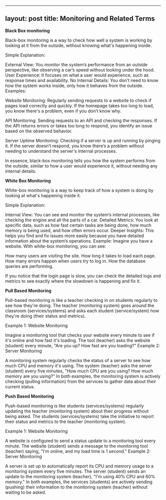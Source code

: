 ---
 layout: post
 title: Monitoring and Related Terms
 ---
 
**Black Box monitoring**

 Black-box monitoring is a way to check how well a system is working by looking at it from the outside, without knowing what's happening inside.

Simple Explanation:

External View: You monitor the system’s performance from an outside perspective, like observing a car’s speed without looking under the hood.
User Experience: It focuses on what a user would experience, such as response times and availability.
No Internal Details: You don’t need to know how the system works inside, only how it behaves from the outside.
Examples:

Website Monitoring: Regularly sending requests to a website to check if pages load correctly and quickly. If the homepage takes too long to load, you know there's a problem, even if you don’t know why.

API Monitoring: Sending requests to an API and checking the responses. If the API returns errors or takes too long to respond, you identify an issue based on the observed behavior.

Server Uptime Monitoring: Checking if a server is up and running by pinging it. If the server doesn’t respond, you know there’s a problem without needing to understand the server's internal processes.

In essence, black-box monitoring tells you how the system performs from the outside, similar to how a user would experience it, without needing any internal details.


**White Box Monitoring**

White-box monitoring is a way to keep track of how a system is doing by looking at what's happening inside it.

Simple Explanation:

Internal View: You can see and monitor the system’s internal processes, like checking the engine and all the parts of a car.
Detailed Metrics: You look at specific data, such as how fast certain tasks are being done, how much memory is being used, and how often errors occur.
Deeper Insights: This helps you find and fix issues more easily because you have detailed information about the system’s operations.
Example:
Imagine you have a website. With white-box monitoring, you can see:

How many users are visiting the site.
How long it takes to load each page.
How many errors happen when users try to log in.
How the database queries are performing.

If you notice that the login page is slow, you can check the detailed logs and metrics to see exactly where the slowdown is happening and fix it.


**Pull Based Monitoring**

Pull-based monitoring is like a teacher checking in on students regularly to see how they're doing. The teacher (monitoring system) goes around the classroom (services/systems) and asks each student (service/system) how they're doing (their status and metrics).

Example 1: Website Monitoring

Imagine a monitoring tool that checks your website every minute to see if it's online and how fast it's loading.
The tool (teacher) asks the website (student) every minute, "Are you up? How fast are you loading?"
Example 2: Server Monitoring

A monitoring system regularly checks the status of a server to see how much CPU and memory it's using.
The system (teacher) asks the server (student) every five minutes, "How much CPU are you using? How much memory are you using?"
In both examples, the monitoring system is actively checking (pulling information) from the services to gather data about their current status.



**Push Based Monitoring**

Push-based monitoring is like students (services/systems) regularly updating the teacher (monitoring system) about their progress without being asked. The students (services/systems) take the initiative to report their status and metrics to the teacher (monitoring system).

Example 1: Website Monitoring

A website is configured to send a status update to a monitoring tool every minute.
The website (student) sends a message to the monitoring tool (teacher) saying, "I'm online, and my load time is 1 second."
Example 2: Server Monitoring

A server is set up to automatically report its CPU and memory usage to a monitoring system every five minutes.
The server (student) sends an update to the monitoring system (teacher), "I'm using 40% CPU and 60% memory."
In both examples, the services (students) are actively sending (pushing) their information to the monitoring system (teacher) without waiting to be asked.

















